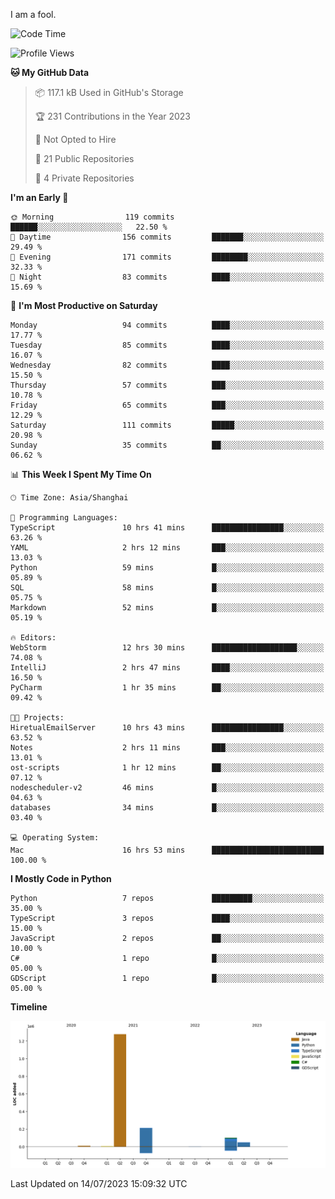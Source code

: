 I am a fool.

<!--START_SECTION:waka-->
![Code Time](http://img.shields.io/badge/Code%20Time-542%20hrs%204%20mins-blue)

![Profile Views](http://img.shields.io/badge/Profile%20Views-0-blue)

**🐱 My GitHub Data** 

> 📦 117.1 kB Used in GitHub's Storage 
 > 
> 🏆 231 Contributions in the Year 2023
 > 
> 🚫 Not Opted to Hire
 > 
> 📜 21 Public Repositories 
 > 
> 🔑 4 Private Repositories 
 > 
**I'm an Early 🐤** 

```text
🌞 Morning                119 commits         ██████░░░░░░░░░░░░░░░░░░░   22.50 % 
🌆 Daytime                156 commits         ███████░░░░░░░░░░░░░░░░░░   29.49 % 
🌃 Evening                171 commits         ████████░░░░░░░░░░░░░░░░░   32.33 % 
🌙 Night                  83 commits          ████░░░░░░░░░░░░░░░░░░░░░   15.69 % 
```
📅 **I'm Most Productive on Saturday** 

```text
Monday                   94 commits          ████░░░░░░░░░░░░░░░░░░░░░   17.77 % 
Tuesday                  85 commits          ████░░░░░░░░░░░░░░░░░░░░░   16.07 % 
Wednesday                82 commits          ████░░░░░░░░░░░░░░░░░░░░░   15.50 % 
Thursday                 57 commits          ███░░░░░░░░░░░░░░░░░░░░░░   10.78 % 
Friday                   65 commits          ███░░░░░░░░░░░░░░░░░░░░░░   12.29 % 
Saturday                 111 commits         █████░░░░░░░░░░░░░░░░░░░░   20.98 % 
Sunday                   35 commits          ██░░░░░░░░░░░░░░░░░░░░░░░   06.62 % 
```


📊 **This Week I Spent My Time On** 

```text
🕑︎ Time Zone: Asia/Shanghai

💬 Programming Languages: 
TypeScript               10 hrs 41 mins      ████████████████░░░░░░░░░   63.26 % 
YAML                     2 hrs 12 mins       ███░░░░░░░░░░░░░░░░░░░░░░   13.03 % 
Python                   59 mins             █░░░░░░░░░░░░░░░░░░░░░░░░   05.89 % 
SQL                      58 mins             █░░░░░░░░░░░░░░░░░░░░░░░░   05.75 % 
Markdown                 52 mins             █░░░░░░░░░░░░░░░░░░░░░░░░   05.19 % 

🔥 Editors: 
WebStorm                 12 hrs 30 mins      ███████████████████░░░░░░   74.08 % 
IntelliJ                 2 hrs 47 mins       ████░░░░░░░░░░░░░░░░░░░░░   16.50 % 
PyCharm                  1 hr 35 mins        ██░░░░░░░░░░░░░░░░░░░░░░░   09.42 % 

🐱‍💻 Projects: 
HiretualEmailServer      10 hrs 43 mins      ████████████████░░░░░░░░░   63.52 % 
Notes                    2 hrs 11 mins       ███░░░░░░░░░░░░░░░░░░░░░░   13.01 % 
ost-scripts              1 hr 12 mins        ██░░░░░░░░░░░░░░░░░░░░░░░   07.12 % 
nodescheduler-v2         46 mins             █░░░░░░░░░░░░░░░░░░░░░░░░   04.63 % 
databases                34 mins             █░░░░░░░░░░░░░░░░░░░░░░░░   03.40 % 

💻 Operating System: 
Mac                      16 hrs 53 mins      █████████████████████████   100.00 % 
```

**I Mostly Code in Python** 

```text
Python                   7 repos             █████████░░░░░░░░░░░░░░░░   35.00 % 
TypeScript               3 repos             ████░░░░░░░░░░░░░░░░░░░░░   15.00 % 
JavaScript               2 repos             ██░░░░░░░░░░░░░░░░░░░░░░░   10.00 % 
C#                       1 repo              █░░░░░░░░░░░░░░░░░░░░░░░░   05.00 % 
GDScript                 1 repo              █░░░░░░░░░░░░░░░░░░░░░░░░   05.00 % 
```



**Timeline**

![Lines of Code chart](https://raw.githubusercontent.com/VeejaLiu/VeejaLiu/master/assets/bar_graph.png)


 Last Updated on 14/07/2023 15:09:32 UTC
<!--END_SECTION:waka-->
